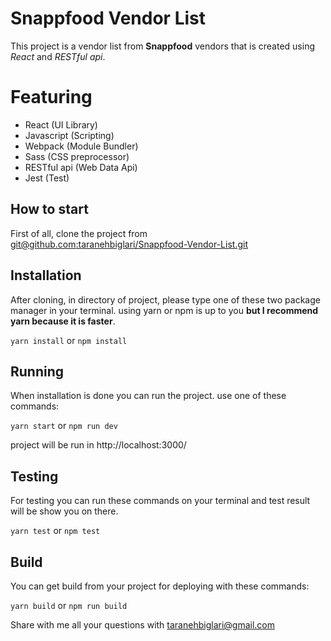 # Snappfood Vendor List

This project is a vendor list from **Snappfood** vendors that is created using *React* and *RESTful api*.


# Featuring

- React (UI Library)
- Javascript (Scripting)
- Webpack (Module Bundler)
- Sass (CSS preprocessor)
- RESTful api (Web Data Api)
- Jest (Test)

## How to start

First of all, clone the project from [git@github.com:taranehbiglari/Snappfood-Vendor-List.git](First%20clone%20project%20from%20git@github.com:taranehbiglari/Snappfood-Vendor-List.git)

## Installation

After cloning, in directory of project, please type one of these two package manager in your terminal. using yarn or npm is up to you **but I recommend yarn because it is faster**.

`yarn install` 
or 
`npm install`

## Running

When installation is done you can run the project. use one of these commands:

`yarn start` or `npm run dev`

project will be run in http://localhost:3000/

## Testing
For testing you can run these commands on your terminal and test result will be show you on there.

`yarn test` 
or 
`npm test`

## Build

You can get build from your project for deploying with these commands:

`yarn build`
 or 
 `npm run build`


Share with me all your questions with taranehbiglari@gmail.com
